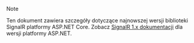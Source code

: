 > [!NOTE]
> Ten dokument zawiera szczegóły dotyczące najnowszej wersji biblioteki SignalR platformy ASP.NET Core. Zobacz [SignalR 1.x dokumentacji](../../aspnet/signalr/) dla wersji platformy ASP.NET.
